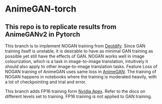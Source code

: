 # AnimeGAN-torch

## This repo is to replicate results from AnimeGANv2 in Pytorch

This branch is to implement NOGAN training from [Deoldify](https://github.com/jantic/DeOldify#what-is-nogan). Since GAN training itself is unstable, it is desirable to have as minimal GAN training as possible yet still have the effects of GAN. NOGAN works well in image colourization, which is a task in image-to-image translation, intuitively it should also apply to other image-to-image translation tasks. Feature Loss of NOGAN training of AnimeGAN uses same loss in [AnimeGAN](https://github.com/TachibanaYoshino/AnimeGAN/blob/master/doc/Chen2020_Chapter_AnimeGAN.pdf). The training of NOGAN happens in notebooks where the training is moderated heavily, with a lot of checkpointing and trial and error.

This branch adds FP16 training form [Nvidia Apex](https://github.com/NVIDIA/apex). Refer to the docs on different levels set to training. FP16 training is not applied to GAN training.
